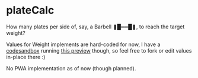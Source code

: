 # plateCalc

How many plates per side of, say, a Barbell ❚█══█❚, to reach the target weight?

Values for Weight implements are hard-coded for now, I have a [codesandbox](https://codesandbox.io/p/github/cptSwing/plateCalc/) running [this preview](https://8p4hq5-1234.csb.app/) though, so feel free to fork or edit values in-place there :) 

No PWA implementation as of now (though planned).
